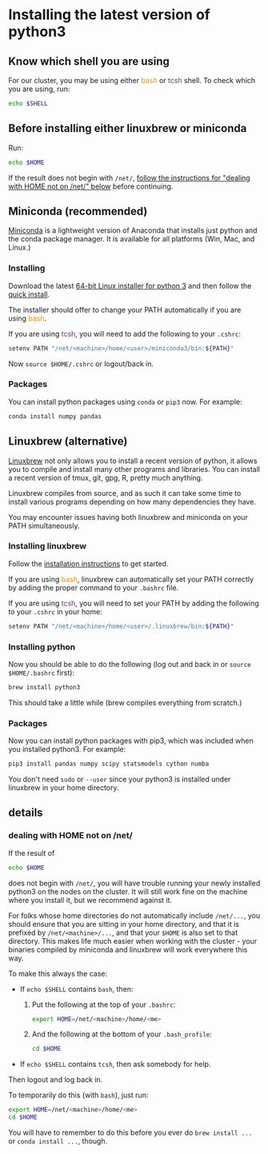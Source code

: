 # Installing the latest version of python3

## Know which shell you are using

For our cluster, you may be using either <span style='color: darkorange'>bash</span> or <span style='color: #663399'>tcsh</span> shell. To check
which you are using, run: 

```bash
echo $SHELL
```

## Before installing either linuxbrew or miniconda

Run: 

```bash
echo $HOME
```

If the result does not begin with `/net/`, <a href="#dealing-with-HOME-not-on-net">follow the instructions for "dealing with HOME not on /net/" below</a> before continuing.

## Miniconda (recommended)

[Miniconda](https://conda.io/miniconda.html) is a lightweight version of
Anaconda that installs just python and the conda package manager. It is
available for all platforms (Win, Mac, and Linux.)

### Installing

Download the latest [64-bit Linux
installer for python 3](https://repo.continuum.io/miniconda/Miniconda3-latest-Linux-x86_64.sh)
and then follow the [quick
install](https://conda.io/docs/install/quick.html#linux-miniconda-install). 

The installer should offer to change your PATH automatically if you are
using <span style='color: darkorange'>bash</span>.

If you are using <span style='color: #663399'>tcsh</span>, you will need
to add the following to your `.cshrc`: 

```bash
setenv PATH "/net/<machine>/home/<user>/miniconda3/bin:${PATH}"
```

Now `source $HOME/.cshrc` or logout/back in. 

### Packages

You can install python packages using `conda` or `pip3` now. For
example: 

```bash
conda install numpy pandas
```

## Linuxbrew (alternative)

[Linuxbrew](http://linuxbrew.sh/) not only allows you to install a
recent version of python, it allows you to compile and install many
other programs and libraries. You can install a recent version of tmux,
git, gpg, R, pretty much anything. 

Linuxbrew compiles from source, and as such it can take some
time to install various programs depending on how many dependencies they
have. 

You may encounter issues having both linuxbrew and miniconda on your
PATH simultaneously. 

### Installing linuxbrew

Follow the [installation
instructions](http://linuxbrew.sh/#install-linuxbrew) to get started. 

If you are using <span style='color: darkorange'>bash</span>, linuxbrew can automatically set your PATH
correctly by adding the proper command to your `.bashrc` file. 

If you are using <span style='color: #663399'>tcsh</span>, you will need to set your PATH by adding the
following to your `.cshrc` in your home: 

```bash
setenv PATH "/net/<machine>/home/<user>/.linuxbrew/bin:${PATH}"
```

### Installing python

Now you should be able to do the following (log out and back in or
`source $HOME/.bashrc` first): 

```bash
brew install python3
```

This should take a little while (brew compiles everything from scratch.) 

### Packages

Now you can install python packages with pip3, which was included when
you installed python3. For example: 

```bash
pip3 install pandas numpy scipy statsmodels cython numba
```

You don't need `sudo` or `--user` since your python3 is installed under
linuxbrew in your home directory. 


## details

### dealing with HOME not on /net/

If the result of 

```bash
echo $HOME
```

does not begin with `/net/`, you will have trouble running your newly 
installed python3 on the nodes on the cluster. It will still work fine 
on the machine where you install it, but we recommend against it.

For folks whose home directories do not automatically include
`/net/...`, you should ensure that you are sitting in your home
directory, and that it is prefixed by `/net/<machine>/...`, and that
your `$HOME` is also set to that directory. This makes life much easier
when working with the cluster - your binaries compiled by miniconda and linuxbrew will
work everywhere this way.

To make this always the case:

- If `echo $SHELL` contains `bash`, then:

    1. Put the following at the top of your `.bashrc`: 

        ```bash
        export HOME=/net/<machine>/home/<me>
        ```

    2. And the following at the bottom of your `.bash_profile`:

        ```bash
        cd $HOME
        ```

- If `echo $SHELL` contains `tcsh`, then ask somebody for help.

Then logout and log back in. 

To temporarily do this (with `bash`), just run:

```bash
export HOME=/net/<machine>/home/<me>
cd $HOME
```

You will have to remember to do this before you ever do `brew install
...` or `conda install ...`, though.


